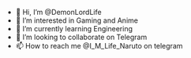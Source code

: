 - 👋 Hi, I’m @DemonLordLife
- 👀 I’m interested in Gaming and Anime
- 🌱 I’m currently learning Engineering
- 💞️ I’m looking to collaborate on Telegram
- 📫 How to reach me @I_M_Life_Naruto on telegram

<!---
DemonLordLife/DemonLordLife is a ✨ special ✨ repository because its `README.md` (this file) appears on your GitHub profile.
You can click the Preview link to take a look at your changes.
--->
